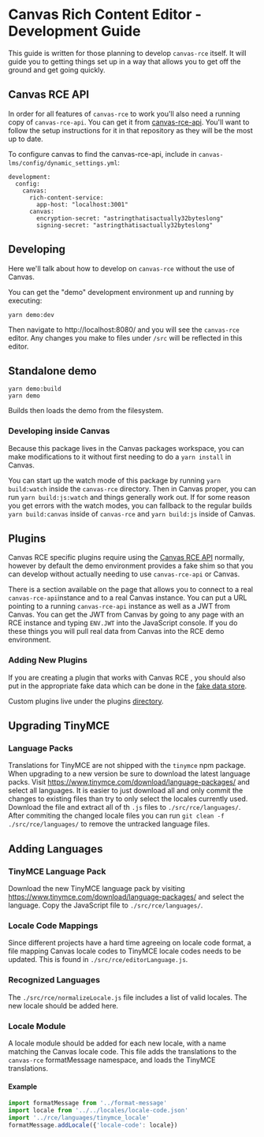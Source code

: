# Canvas Rich Content Editor - Development Guide

This guide is written for those planning to develop `canvas-rce` itself. It will
guide you to getting things set up in a way that allows you to get off the
ground and get going quickly.

## Canvas RCE API

In order for all features of `canvas-rce` to work you'll also need a running copy
of `canvas-rce-api`. You can get it from [canvas-rce-api](https://github.com/instructure/canvas-rce-api). You'll want to follow the setup instructions for it in that repository as
they will be the most up to date.

To configure canvas to find the canvas-rce-api, include in `canvas-lms/config/dynamic_settings.yml`:

```
development:
  config:
    canvas:
      rich-content-service:
        app-host: "localhost:3001"
      canvas:
        encryption-secret: "astringthatisactually32byteslong"
        signing-secret: "astringthatisactually32byteslong"
```

## Developing

Here we'll talk about how to develop on `canvas-rce` without the use of Canvas.

You can get the "demo" development environment up and running by executing:

```shell
yarn demo:dev
```

Then navigate to http://localhost:8080/ and you will see the `canvas-rce` editor.
Any changes you make to files under `/src` will be reflected in this editor.

## Standalone demo

```shell
yarn demo:build
yarn demo
```

Builds then loads the demo from the filesystem.

### Developing inside Canvas

Because this package lives in the Canvas packages workspace, you can make modifications to it without first needing to do a `yarn install` in Canvas.

You can start up the watch mode of this package by running `yarn build:watch` inside the `canvas-rce` directory. Then in Canvas proper, you can run `yarn build:js:watch` and things generally work out. If for some reason you get errors with the watch modes, you can fallback to the regular builds `yarn build:canvas` inside of `canvas-rce` and `yarn build:js` inside of Canvas.

## Plugins

Canvas RCE specific plugins require using the [Canvas RCE API](#Canvas-RCE-API) normally, however
by default the demo environment provides a fake shim so that you can develop without actually
needing to use `canvas-rce-api` or Canvas.

There is a section available on the page that allows you to connect to a real `canvas-rce-api`instance and to a real Canvas instance. You can put a URL pointing to a running
`canvas-rce-api` instance as well as a JWT from Canvas. You can get the JWT from Canvas by
going to any page with an RCE instance and typing `ENV.JWT` into the JavaScript console. If you do these things you will pull real data from Canvas into the RCE demo environment.

### Adding New Plugins

If you are creating a plugin that works with Canvas RCE , you should also put in the appropriate
fake data which can be done in the [fake data store](./src/sidebar/sources/fake.js).

Custom plugins live under the plugins [directory](./src/rce/plugins/).

## Upgrading TinyMCE

### Language Packs

Translations for TinyMCE are not shipped with the `tinymce` npm package. When
upgrading to a new version be sure to download the latest language packs. Visit
https://www.tinymce.com/download/language-packages/ and select all languages. It
is easier to just download all and only commit the changes to existing files
than try to only select the locales currently used. Download the file and
extract all of th `.js` files to `./src/rce/languages/`. After commiting the
changed locale files you can run `git clean -f ./src/rce/languages/` to remove
the untracked language files.

## Adding Languages

### TinyMCE Language Pack

Download the new TinyMCE language pack by visiting
https://www.tinymce.com/download/language-packages/ and select the language.
Copy the JavaScript file to `./src/rce/languages/`.

### Locale Code Mappings

Since different projects have a hard time agreeing on locale code format, a file
mapping Canvas locale codes to TinyMCE locale codes needs to be updated. This is
found in `./src/rce/editorLanguage.js`.

### Recognized Languages

The `./src/rce/normalizeLocale.js` file includes a list of valid locales. The
new locale should be added here.

### Locale Module

A locale module should be added for each new locale, with a name matching the
Canvas locale code. This file adds the translations to the `canvas-rce`
formatMessage namespace, and loads the TinyMCE translations.

#### Example

```js
import formatMessage from '../format-message'
import locale from '../../locales/locale-code.json'
import '../rce/languages/tinymce_locale'
formatMessage.addLocale({'locale-code': locale})
```
